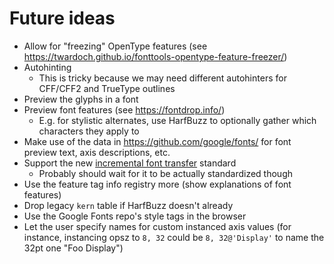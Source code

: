 # Future ideas

- Allow for "freezing" OpenType features (see https://twardoch.github.io/fonttools-opentype-feature-freezer/)
- Autohinting
  - This is tricky because we may need different autohinters for CFF/CFF2 and TrueType outlines
- Preview the glyphs in a font
- Preview font features (see https://fontdrop.info/)
  - E.g. for stylistic alternates, use HarfBuzz to optionally gather which characters they apply to
- Make use of the data in https://github.com/google/fonts/ for font preview text, axis descriptions, etc.
- Support the new [incremental font transfer](https://w3c.github.io/IFT/Overview.html) standard
  - Probably should wait for it to be actually standardized though
- Use the feature tag info registry more (show explanations of font features)
- Drop legacy `kern` table if HarfBuzz doesn't already
- Use the Google Fonts repo's style tags in the browser
- Let the user specify names for custom instanced axis values (for instance, instancing opsz to `8, 32` could be `8, 32@'Display'` to name the 32pt one "Foo Display")
